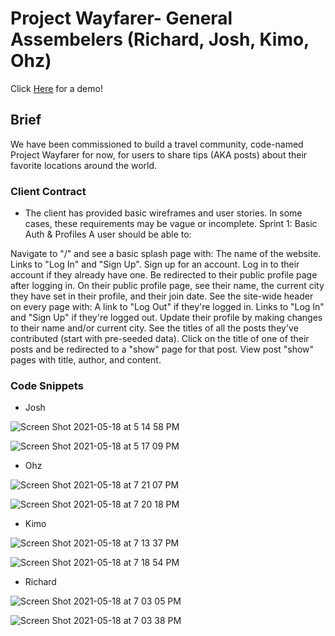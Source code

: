 # Project Wayfarer- General Assembelers (Richard, Josh, Kimo, Ohz)

Click [Here](https://project2-wayfarer.herokuapp.com/) for a demo!

## Brief
We have been commissioned to build a travel community, code-named Project Wayfarer for now, for users to share tips (AKA posts) about their favorite locations around the world.

### Client Contract 
- The client has provided basic wireframes and user stories. In some cases, these requirements may be vague or incomplete. 
Sprint 1: Basic Auth & Profiles
A user should be able to:

Navigate to "/" and see a basic splash page with:
The name of the website.
Links to "Log In" and "Sign Up".
Sign up for an account.
Log in to their account if they already have one.
Be redirected to their public profile page after logging in.
On their public profile page, see their name, the current city they have set in their profile, and their join date.
See the site-wide header on every page with:
A link to "Log Out" if they're logged in.
Links to "Log In" and "Sign Up" if they're logged out.
Update their profile by making changes to their name and/or current city.
See the titles of all the posts they've contributed (start with pre-seeded data).
Click on the title of one of their posts and be redirected to a "show" page for that post.
View post "show" pages with title, author, and content.

### Code Snippets 

- Josh 


![Screen Shot 2021-05-18 at 5 14 58 PM](https://media.git.generalassemb.ly/user/35030/files/8b888e00-b80d-11eb-8c38-4d08d4a6e081)

![Screen Shot 2021-05-18 at 5 17 09 PM](https://media.git.generalassemb.ly/user/35030/files/9858b200-b80c-11eb-98ea-4abd5530d9f6)

- Ohz 

![Screen Shot 2021-05-18 at 7 21 07 PM](https://media.git.generalassemb.ly/user/35030/files/3436ed80-b80e-11eb-8f12-b5dfb6b5976d)

![Screen Shot 2021-05-18 at 7 20 18 PM](https://media.git.generalassemb.ly/user/35030/files/179ab580-b80e-11eb-84cc-b998d607d7f8)


- Kimo 

![Screen Shot 2021-05-18 at 7 13 37 PM](https://media.git.generalassemb.ly/user/35030/files/2896f700-b80d-11eb-9905-ab9ea6aeb692)

![Screen Shot 2021-05-18 at 7 18 54 PM](https://media.git.generalassemb.ly/user/35030/files/e4f0bd00-b80d-11eb-9749-8f0f31f0d548)
- Richard 

![Screen Shot 2021-05-18 at 7 03 05 PM](https://media.git.generalassemb.ly/user/35030/files/4d8b6a00-b80d-11eb-9082-ee3b4247fec9)

![Screen Shot 2021-05-18 at 7 03 38 PM](https://media.git.generalassemb.ly/user/35030/files/4d8b6a00-b80d-11eb-9310-9482cad69c9a)
